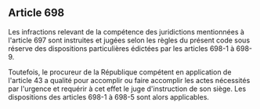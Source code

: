 Article 698
----
Les infractions relevant de la compétence des juridictions mentionnées à
l'article 697 sont instruites et jugées selon les règles du présent code sous
réserve des dispositions particulières édictées par les articles 698-1 à 698-9.

Toutefois, le procureur de la République compétent en application de l'article
43 a qualité pour accomplir ou faire accomplir les actes nécessités par
l'urgence et requérir à cet effet le juge d'instruction de son siège. Les
dispositions des articles 698-1 à 698-5 sont alors applicables.
